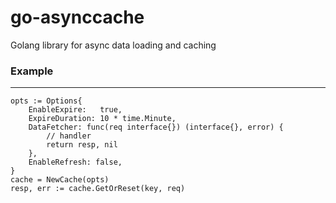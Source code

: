 # go-asynccache

Golang library for async data loading and caching

### Example
---
```golang
opts := Options{
	EnableExpire:   true,
	ExpireDuration: 10 * time.Minute,
	DataFetcher: func(req interface{}) (interface{}, error) {
		// handler
		return resp, nil 
	},
	EnableRefresh: false,
}
cache = NewCache(opts)
resp, err := cache.GetOrReset(key, req)
```